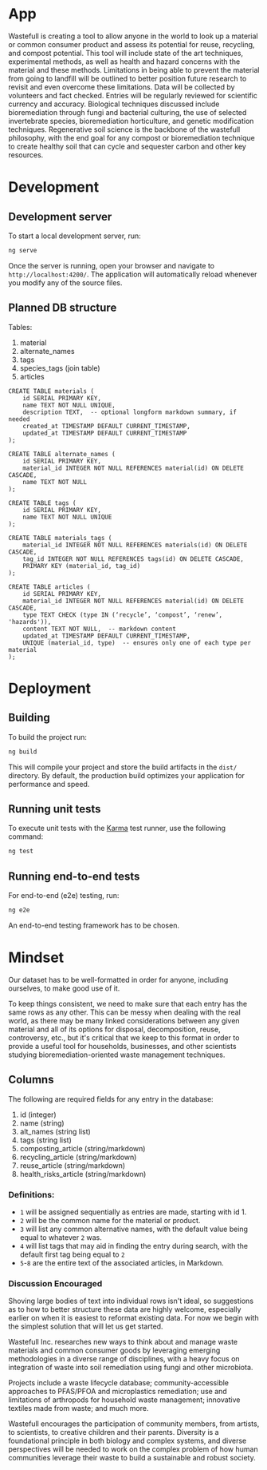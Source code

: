 # App
Wastefull is creating a tool to allow anyone in the world to look up a material or common consumer product and assess its potential for reuse, recycling, and compost potential. This tool will include state of the art techniques, experimental methods, as well as health and hazard concerns with the material and these methods. Limitations in being able to prevent the material from going to landfill will be outlined to better position future research to revisit and even overcome these limitations.  Data will be collected by volunteers and fact checked. Entries will be regularly reviewed for scientific currency and accuracy.  Biological techniques discussed include bioremediation through fungi and bacterial culturing, the use of selected invertebrate species, bioremediation horticulture, and genetic modification techniques. Regenerative soil science is the backbone of the wastefull philosophy, with the end goal for any compost or bioremediation technique to create healthy soil that can cycle and sequester carbon and other key resources.

# Development

## Development server

To start a local development server, run:

```bash
ng serve
```

Once the server is running, open your browser and navigate to `http://localhost:4200/`. The application will automatically reload whenever you modify any of the source files.

## Planned DB structure

Tables:
1. material
2. alternate_names
3. tags
4. species_tags (join table)
5. articles

```
CREATE TABLE materials (
    id SERIAL PRIMARY KEY,
    name TEXT NOT NULL UNIQUE,
    description TEXT,  -- optional longform markdown summary, if needed
    created_at TIMESTAMP DEFAULT CURRENT_TIMESTAMP,
    updated_at TIMESTAMP DEFAULT CURRENT_TIMESTAMP
);

CREATE TABLE alternate_names (
    id SERIAL PRIMARY KEY,
    material_id INTEGER NOT NULL REFERENCES material(id) ON DELETE CASCADE,
    name TEXT NOT NULL
);

CREATE TABLE tags (
    id SERIAL PRIMARY KEY,
    name TEXT NOT NULL UNIQUE
);

CREATE TABLE materials_tags (
    material_id INTEGER NOT NULL REFERENCES materials(id) ON DELETE CASCADE,
    tag_id INTEGER NOT NULL REFERENCES tags(id) ON DELETE CASCADE,
    PRIMARY KEY (material_id, tag_id)
);

CREATE TABLE articles (
    id SERIAL PRIMARY KEY,
    material_id INTEGER NOT NULL REFERENCES material(id) ON DELETE CASCADE,
    type TEXT CHECK (type IN (‘recycle’, ‘compost’, ‘renew’, 'hazards')),
    content TEXT NOT NULL,  -- markdown content
    updated_at TIMESTAMP DEFAULT CURRENT_TIMESTAMP,
    UNIQUE (material_id, type)  -- ensures only one of each type per material
);

```
# Deployment
## Building

To build the project run:

```bash
ng build
```

This will compile your project and store the build artifacts in the `dist/` directory. By default, the production build optimizes your application for performance and speed.

## Running unit tests

To execute unit tests with the [Karma](https://karma-runner.github.io) test runner, use the following command:

```bash
ng test
```

## Running end-to-end tests

For end-to-end (e2e) testing, run:

```bash
ng e2e
```

An end-to-end testing framework has to be chosen.

# Mindset
Our dataset has to be well-formatted in order for anyone, including ourselves, to make good use of it.

To keep things consistent, we need to make sure that each entry has the same rows as any other. This can be messy when dealing with the real world, as there may be many linked considerations between any given material and all of its options for disposal, decomposition, reuse, controversy, etc., but it's critical that we keep to this format in order to provide a useful tool for households, businesses, and other scientists studying bioremediation-oriented waste management techniques.

Columns
--
The following are required fields for any entry in the database:

 1. id (integer)
 2. name (string)
 3. alt_names (string list)
 4. tags (string list)
 5. composting_article (string/markdown)
 6. recycling_article (string/markdown)
 7. reuse_article (string/markdown)
 8. health_risks_article (string/markdown)

### Definitions:
- `1` will be assigned sequentially as entries are made, starting with id 1.
- `2` will be the common name for the material or product.
- `3` will list any common alternative names, with the default value being equal to whatever `2` was.
- `4` will list tags that may aid in finding the entry during search, with the default first tag being equal to `2`
- `5`-`8` are the entire text of the associated articles, in Markdown.

### Discussion Encouraged
Shoving large bodies of text into individual rows isn't ideal, so suggestions as to how to better structure these data are highly welcome, especially earlier on when it is easiest to reformat existing data. For now we begin with the simplest solution that will let us get started.

Wastefull Inc. researches new ways to think about and manage waste materials and common consumer goods by leveraging emerging methodologies in a diverse range of disciplines, with a heavy focus on integration of waste into soil remediation using fungi and other microbiota. 

Projects include a waste lifecycle database; community-accessible approaches to PFAS/PFOA and microplastics remediation; use and limitations of arthropods for household waste management; innovative textiles made from waste; and much more. 

Wastefull encourages the participation of community members, from artists, to scientists, to creative children and their parents. Diversity is a foundational principle in both biology and complex systems, and diverse perspectives will be needed to work on the complex problem of how human communities leverage their waste to build a sustainable and robust society.
